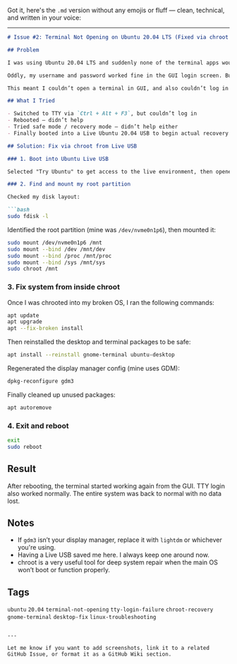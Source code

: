Got it, here's the `.md` version without any emojis or fluff — clean, technical, and written in your voice:

---

````markdown
# Issue #2: Terminal Not Opening on Ubuntu 20.04 LTS (Fixed via chroot + TTY recovery)

## Problem

I was using Ubuntu 20.04 LTS and suddenly none of the terminal apps would launch. Clicking the terminal icon caused a flicker and then nothing. No error messages, no crashes — just nothing.

Oddly, my username and password worked fine in the GUI login screen. But when I switched to a TTY using `Ctrl + Alt + F3`, the same username/password were rejected.

This meant I couldn’t open a terminal in GUI, and also couldn’t log in from any TTY. I was stuck.

## What I Tried

- Switched to TTY via `Ctrl + Alt + F3`, but couldn’t log in
- Rebooted — didn’t help
- Tried safe mode / recovery mode — didn’t help either
- Finally booted into a Live Ubuntu 20.04 USB to begin actual recovery

## Solution: Fix via chroot from Live USB

### 1. Boot into Ubuntu Live USB

Selected "Try Ubuntu" to get access to the live environment, then opened the Terminal.

### 2. Find and mount my root partition

Checked my disk layout:

```bash
sudo fdisk -l
````

Identified the root partition (mine was `/dev/nvme0n1p6`), then mounted it:

```bash
sudo mount /dev/nvme0n1p6 /mnt
sudo mount --bind /dev /mnt/dev
sudo mount --bind /proc /mnt/proc
sudo mount --bind /sys /mnt/sys
sudo chroot /mnt
```

### 3. Fix system from inside chroot

Once I was chrooted into my broken OS, I ran the following commands:

```bash
apt update
apt upgrade
apt --fix-broken install
```

Then reinstalled the desktop and terminal packages to be safe:

```bash
apt install --reinstall gnome-terminal ubuntu-desktop
```

Regenerated the display manager config (mine uses GDM):

```bash
dpkg-reconfigure gdm3
```

Finally cleaned up unused packages:

```bash
apt autoremove
```

### 4. Exit and reboot

```bash
exit
sudo reboot
```

## Result

After rebooting, the terminal started working again from the GUI. TTY login also worked normally. The entire system was back to normal with no data lost.

## Notes

* If `gdm3` isn’t your display manager, replace it with `lightdm` or whichever you're using.
* Having a Live USB saved me here. I always keep one around now.
* chroot is a very useful tool for deep system repair when the main OS won’t boot or function properly.

## Tags

`ubuntu` `20.04` `terminal-not-opening` `tty-login-failure` `chroot-recovery` `gnome-terminal` `desktop-fix` `linux-troubleshooting`

```

---

Let me know if you want to add screenshots, link it to a related GitHub Issue, or format it as a GitHub Wiki section.
```
